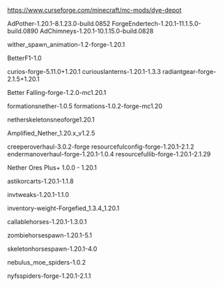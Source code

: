 https://www.curseforge.com/minecraft/mc-mods/dye-depot

AdPother-1.20.1-8.1.23.0-build.0852
ForgeEndertech-1.20.1-11.1.5.0-build.0890
AdChimneys-1.20.1-10.1.15.0-build.0828

wither_spawn_animation-1.2-forge-1.20.1

BetterF1-1.0

curios-forge-5.11.0+1.20.1
curiouslanterns-1.20.1-1.3.3
radiantgear-forge-2.1.5+1.20.1

Better Falling-forge-1.2.0-mc1.20.1

formationsnether-1.0.5
formations-1.0.2-forge-mc1.20

netherskeletonsneoforge1.20.1

Amplified_Nether_1.20.x_v1.2.5

creeperoverhaul-3.0.2-forge
resourcefulconfig-forge-1.20.1-2.1.2
endermanoverhaul-forge-1.20.1-1.0.4
resourcefullib-forge-1.20.1-2.1.29

Nether Ores Plus+ 1.0.0 - 1.20.1

astikorcarts-1.20.1-1.1.8

invtweaks-1.20.1-1.1.0

inventory-weight-Forgefied_1.3.4_1.20.1

callablehorses-1.20.1-1.3.0.1

zombiehorsespawn-1.20.1-5.1

skeletonhorsespawn-1.20.1-4.0

nebulus_moe_spiders-1.0.2

nyfsspiders-forge-1.20.1-2.1.1

